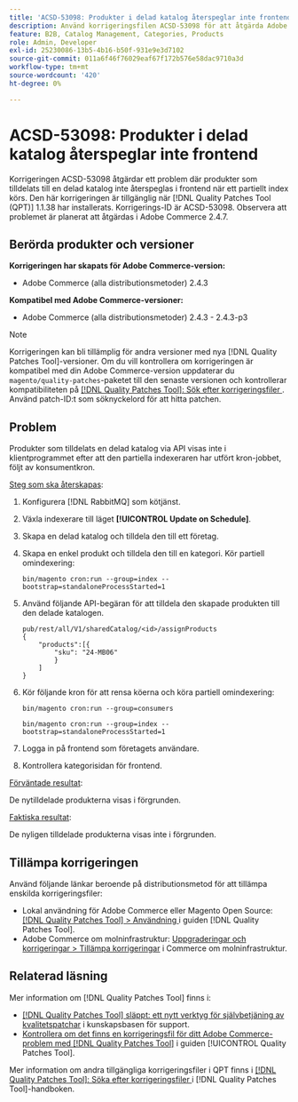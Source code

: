 ```yaml
---
title: 'ACSD-53098: Produkter i delad katalog återspeglar inte frontend'
description: Använd korrigeringsfilen ACSD-53098 för att åtgärda Adobe Commerce-problemet där produkter som tilldelats en delad katalog inte reflekteras på klientsidan när ett partiellt index körs.
feature: B2B, Catalog Management, Categories, Products
role: Admin, Developer
exl-id: 25230086-13b5-4b16-b50f-931e9e3d7102
source-git-commit: 011a6f46f76029eaf67f172b576e58dac9710a3d
workflow-type: tm+mt
source-wordcount: '420'
ht-degree: 0%

---
```


# ACSD-53098: Produkter i delad katalog återspeglar inte frontend

Korrigeringen ACSD-53098 åtgärdar ett problem där produkter som tilldelats till en delad katalog inte återspeglas i frontend när ett partiellt index körs. Den här korrigeringen är tillgänglig när [!DNL Quality Patches Tool (QPT)] 1.1.38 har installerats. Korrigerings-ID är ACSD-53098. Observera att problemet är planerat att åtgärdas i Adobe Commerce 2.4.7.

## Berörda produkter och versioner

**Korrigeringen har skapats för Adobe Commerce-version:**

* Adobe Commerce (alla distributionsmetoder) 2.4.3

**Kompatibel med Adobe Commerce-versioner:**

* Adobe Commerce (alla distributionsmetoder) 2.4.3 - 2.4.3-p3

>[!NOTE]
>
>Korrigeringen kan bli tillämplig för andra versioner med nya [!DNL Quality Patches Tool]-versioner. Om du vill kontrollera om korrigeringen är kompatibel med din Adobe Commerce-version uppdaterar du `magento/quality-patches`-paketet till den senaste versionen och kontrollerar kompatibiliteten på [[!DNL Quality Patches Tool]: Sök efter korrigeringsfiler ](https://experienceleague.adobe.com/tools/commerce-quality-patches/index.html?lang=sv-SE). Använd patch-ID:t som söknyckelord för att hitta patchen.

## Problem

Produkter som tilldelats en delad katalog via API visas inte i klientprogrammet efter att den partiella indexeraren har utfört kron-jobbet, följt av konsumentkron.

<u>Steg som ska återskapas</u>:

1. Konfigurera [!DNL RabbitMQ] som kötjänst.
1. Växla indexerare till läget **[!UICONTROL Update on Schedule]**.
1. Skapa en delad katalog och tilldela den till ett företag.
1. Skapa en enkel produkt och tilldela den till en kategori. Kör partiell omindexering:

   `bin/magento cron:run --group=index --bootstrap=standaloneProcessStarted=1`

1. Använd följande API-begäran för att tilldela den skapade produkten till den delade katalogen.

   ```
   pub/rest/all/V1/sharedCatalog/<id>/assignProducts
   {
       "products":[{
           "sku": "24-MB06"
           }
       ]
   }
   ```

1. Kör följande kron för att rensa köerna och köra partiell omindexering:

   `bin/magento cron:run --group=consumers`

   `bin/magento cron:run --group=index --bootstrap=standaloneProcessStarted=1`

1. Logga in på frontend som företagets användare.
1. Kontrollera kategorisidan för frontend.

<u>Förväntade resultat</u>:

De nytilldelade produkterna visas i förgrunden.

<u>Faktiska resultat</u>:

De nyligen tilldelade produkterna visas inte i förgrunden.

## Tillämpa korrigeringen

Använd följande länkar beroende på distributionsmetod för att tillämpa enskilda korrigeringsfiler:

* Lokal användning för Adobe Commerce eller Magento Open Source: [[!DNL Quality Patches Tool] > Användning ](/help/tools/quality-patches-tool/usage.md) i guiden [!DNL Quality Patches Tool].
* Adobe Commerce om molninfrastruktur: [Uppgraderingar och korrigeringar > Tillämpa korrigeringar](https://experienceleague.adobe.com/docs/commerce-cloud-service/user-guide/develop/upgrade/apply-patches.html?lang=sv-SE) i Commerce om molninfrastruktur.

## Relaterad läsning

Mer information om [!DNL Quality Patches Tool] finns i:

* [[!DNL Quality Patches Tool] släppt: ett nytt verktyg för självbetjäning av kvalitetspatchar](https://experienceleague.adobe.com/sv/docs/commerce-operations/tools/quality-patches-tool/quality-patches-tool-to-self-serve-quality-patches) i kunskapsbasen för support.
* [Kontrollera om det finns en korrigeringsfil för ditt Adobe Commerce-problem med  [!DNL Quality Patches Tool]](/help/tools/quality-patches-tool/patches-available-in-qpt/check-patch-for-magento-issue-with-magento-quality-patches.md) i guiden [!UICONTROL Quality Patches Tool].


Mer information om andra tillgängliga korrigeringsfiler i QPT finns i [[!DNL Quality Patches Tool]: Söka efter korrigeringsfiler ](https://experienceleague.adobe.com/tools/commerce-quality-patches/index.html?lang=sv-SE) i [!DNL Quality Patches Tool]-handboken.
